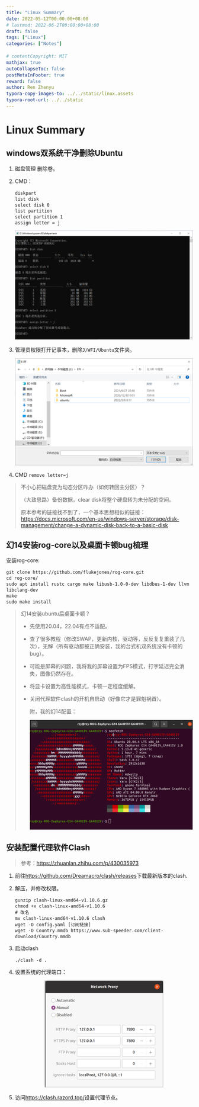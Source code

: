 ```yaml
---
title: "Linux Summary"
date: 2022-05-12T00:00:00+08:00
# lastmod: 2022-06-2T00:00:00+08:00
draft: false
tags: ["Linux"]
categories: ["Notes"]

# contentCopyright: MIT
mathjax: true
autoCollapseToc: false
postMetaInFooter: true
reward: false
author: Ren Zhenyu
typora-copy-images-to: ../../static/linux.assets
typora-root-url: ../../static
---
```


# Linux Summary

## windows双系统干净删除Ubuntu

1. 磁盘管理 删除卷。

2. CMD：

   ```
   diskpart
   list disk
   select disk 0
   list partition
   select partition 1
   assign letter = j
   ```

   ![image-20220512205919353](/linux.assets/image-20220512205919353.png)

3. 管理员权限打开记事本，删除`J/WFI/Ubuntu`文件夹。

   ![image-20220512210227664](/linux.assets/image-20220512210227664.png)

4. CMD `remove letter=j`

> 不小心把磁盘变为动态分区咋办（如何转回主分区）？
>
> （大致思路）备份数据，clear disk将整个硬盘转为未分配的空间。
>
> 原本参考的链接找不到了，一个基本思想相似的链接：<https://docs.microsoft.com/en-us/windows-server/storage/disk-management/change-a-dynamic-disk-back-to-a-basic-disk>

##  幻14安装rog-core以及桌面卡顿bug梳理

安装rog-core:

```
git clone https://github.com/flukejones/rog-core.git
cd rog-core/
sudo apt install rustc cargo make libusb-1.0-0-dev libdbus-1-dev llvm libclang-dev
make
sudo make install
```

> 幻14安装ubuntu后桌面卡顿？
>
> + 先使用20.04，22.04有点不适配。
>
> + 查了很多教程（修改SWAP，更新内核，驱动等，反反复复重装了几次），无解（所有驱动都被正确安装，我的台式机双系统没有卡顿的bug）。
>
> + 可能是屏幕的问题，我将我的屏幕设置为FPS模式，打字延迟完全消失，图像仍然存在。
>
> + 将显卡设置为高性能模式，卡顿一定程度缓解。
>
> + 关闭代理软件clash的开机自启动（好像它才是罪魁祸首）。
>
>   附，我的幻14配置：
>
>   ![rog_ubuntu](../../linux.assets/rog_ubuntu.png)

## 安装配置代理软件Clash

> 参考：<https://zhuanlan.zhihu.com/p/430035973>

1. 前往<https://github.com/Dreamacro/clash/releases>下载最新版本的clash.

2. 解压，并修改权限。

   ```
   gunzip clash-linux-amd64-v1.10.6.gz
   chmod +x clash-linux-amd64-v1.10.6
   # 改名
   mv clash-linux-amd64-v1.10.6 clash
   wget -O config.yaml [订阅链接]
   wget -O Country.mmdb https://www.sub-speeder.com/client-download/Country.mmdb
   ```

3. 启动clash

   ```
   ./clash -d .
   ```

4. 设置系统的代理端口：

   <center><img src="/linux.assets/proxy.png" style="zoom:35%;"/></center>

5. 访问<https://clash.razord.top/>设置代理节点。
